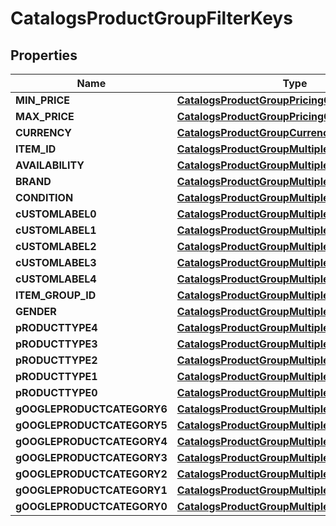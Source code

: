 

# CatalogsProductGroupFilterKeys

## Properties

Name | Type | Description | Notes
------------ | ------------- | ------------- | -------------
**MIN_PRICE** | [**CatalogsProductGroupPricingCriteria**](CatalogsProductGroupPricingCriteria.md) |  | 
**MAX_PRICE** | [**CatalogsProductGroupPricingCriteria**](CatalogsProductGroupPricingCriteria.md) |  | 
**CURRENCY** | [**CatalogsProductGroupCurrencyCriteria**](CatalogsProductGroupCurrencyCriteria.md) |  | 
**ITEM_ID** | [**CatalogsProductGroupMultipleStringCriteria**](CatalogsProductGroupMultipleStringCriteria.md) |  | 
**AVAILABILITY** | [**CatalogsProductGroupMultipleStringCriteria**](CatalogsProductGroupMultipleStringCriteria.md) |  | 
**BRAND** | [**CatalogsProductGroupMultipleStringCriteria**](CatalogsProductGroupMultipleStringCriteria.md) |  | 
**CONDITION** | [**CatalogsProductGroupMultipleStringCriteria**](CatalogsProductGroupMultipleStringCriteria.md) |  | 
**cUSTOMLABEL0** | [**CatalogsProductGroupMultipleStringCriteria**](CatalogsProductGroupMultipleStringCriteria.md) |  | 
**cUSTOMLABEL1** | [**CatalogsProductGroupMultipleStringCriteria**](CatalogsProductGroupMultipleStringCriteria.md) |  | 
**cUSTOMLABEL2** | [**CatalogsProductGroupMultipleStringCriteria**](CatalogsProductGroupMultipleStringCriteria.md) |  | 
**cUSTOMLABEL3** | [**CatalogsProductGroupMultipleStringCriteria**](CatalogsProductGroupMultipleStringCriteria.md) |  | 
**cUSTOMLABEL4** | [**CatalogsProductGroupMultipleStringCriteria**](CatalogsProductGroupMultipleStringCriteria.md) |  | 
**ITEM_GROUP_ID** | [**CatalogsProductGroupMultipleStringCriteria**](CatalogsProductGroupMultipleStringCriteria.md) |  | 
**GENDER** | [**CatalogsProductGroupMultipleGenderCriteria**](CatalogsProductGroupMultipleGenderCriteria.md) |  | 
**pRODUCTTYPE4** | [**CatalogsProductGroupMultipleStringListCriteria**](CatalogsProductGroupMultipleStringListCriteria.md) |  | 
**pRODUCTTYPE3** | [**CatalogsProductGroupMultipleStringListCriteria**](CatalogsProductGroupMultipleStringListCriteria.md) |  | 
**pRODUCTTYPE2** | [**CatalogsProductGroupMultipleStringListCriteria**](CatalogsProductGroupMultipleStringListCriteria.md) |  | 
**pRODUCTTYPE1** | [**CatalogsProductGroupMultipleStringListCriteria**](CatalogsProductGroupMultipleStringListCriteria.md) |  | 
**pRODUCTTYPE0** | [**CatalogsProductGroupMultipleStringListCriteria**](CatalogsProductGroupMultipleStringListCriteria.md) |  | 
**gOOGLEPRODUCTCATEGORY6** | [**CatalogsProductGroupMultipleStringListCriteria**](CatalogsProductGroupMultipleStringListCriteria.md) |  | 
**gOOGLEPRODUCTCATEGORY5** | [**CatalogsProductGroupMultipleStringListCriteria**](CatalogsProductGroupMultipleStringListCriteria.md) |  | 
**gOOGLEPRODUCTCATEGORY4** | [**CatalogsProductGroupMultipleStringListCriteria**](CatalogsProductGroupMultipleStringListCriteria.md) |  | 
**gOOGLEPRODUCTCATEGORY3** | [**CatalogsProductGroupMultipleStringListCriteria**](CatalogsProductGroupMultipleStringListCriteria.md) |  | 
**gOOGLEPRODUCTCATEGORY2** | [**CatalogsProductGroupMultipleStringListCriteria**](CatalogsProductGroupMultipleStringListCriteria.md) |  | 
**gOOGLEPRODUCTCATEGORY1** | [**CatalogsProductGroupMultipleStringListCriteria**](CatalogsProductGroupMultipleStringListCriteria.md) |  | 
**gOOGLEPRODUCTCATEGORY0** | [**CatalogsProductGroupMultipleStringListCriteria**](CatalogsProductGroupMultipleStringListCriteria.md) |  | 




